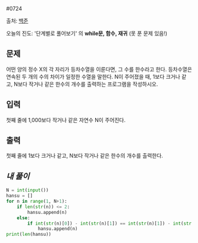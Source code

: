 #0724

출처: [백준](https://www.acmicpc.net/problem/1065)

오늘의 진도: '단계별로 풀어보기' 의 **while문, 함수, 재귀** (못 푼 문제 있음!)

## 문제

어떤 양의 정수 X의 각 자리가 등차수열을 이룬다면, 그 수를 한수라고 한다. 등차수열은 연속된 두 개의 수의 차이가 일정한 수열을 말한다. N이 주어졌을 때, 1보다 크거나 같고, N보다 작거나 같은 한수의 개수를 출력하는 프로그램을 작성하시오. 

## 입력

첫째 줄에 1,000보다 작거나 같은 자연수 N이 주어진다.

## 출력

첫째 줄에 1보다 크거나 같고, N보다 작거나 같은 한수의 개수를 출력한다.

## _내 풀이_

```python
N = int(input())
hansu = []
for n in range(1, N+1):
    if len(str(n)) <= 2:
        hansu.append(n)
    else:
        if int(str(n)[0]) - int(str(n)[1]) == int(str(n)[1]) - int(str(n)[2]):
            hansu.append(n)
print(len(hansu))
```

